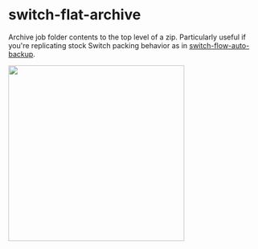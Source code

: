 # switch-flat-archive
Archive job folder contents to the top level of a zip. Particularly useful if you're replicating stock Switch packing behavior as in [switch-flow-auto-backup](https://github.com/open-automation/switch-flow-auto-backup).
 
<img src="https://i.imgur.com/0wXvhIj.png" width="350">
